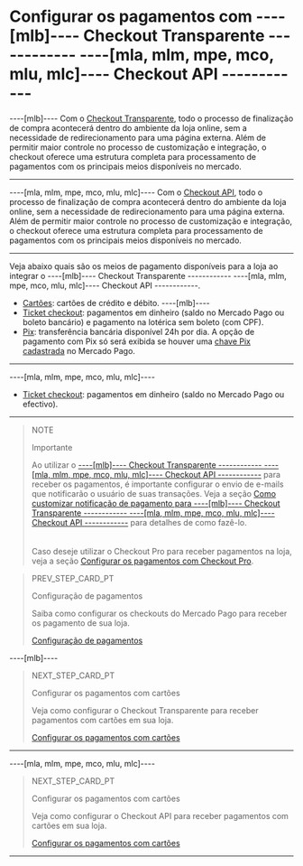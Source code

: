 # Configurar os pagamentos com ----[mlb]---- Checkout Transparente ------------ ----[mla, mlm, mpe, mco, mlu, mlc]---- Checkout API ------------

----[mlb]----
Com o [Checkout Transparente](/developers/pt/guides/checkout-api/introduction), todo o processo de finalização de compra acontecerá dentro do ambiente da loja online, sem a necessidade de redirecionamento para uma página externa. Além de permitir maior controle no processo de customização e integração, o checkout oferece uma estrutura completa para processamento de pagamentos com os principais meios disponíveis no mercado. 

------------

----[mla, mlm, mpe, mco, mlu, mlc]----
Com o [Checkout API](/developers/es/guides/checkout-api/introduction), todo o processo de finalização de compra acontecerá dentro do ambiente da loja online, sem a necessidade de redirecionamento para uma página externa. Além de permitir maior controle no processo de customização e integração, o checkout oferece uma estrutura completa para processamento de pagamentos com os principais meios disponíveis no mercado.

------------

Veja abaixo quais são os meios de pagamento disponíveis para a loja ao integrar o ----[mlb]---- Checkout Transparente ------------ ----[mla, mlm, mpe, mco, mlu, mlc]---- Checkout API ------------.

* [Cartões](/developers/pt/docs/prestashop/payment-configuration/checkout-api/cards): cartões de crédito e débito.
----[mlb]----
* [Ticket checkout](/developers/pt/docs/prestashop/payment-configuration/checkout-api/ticket-checkout): pagamentos em dinheiro (saldo no Mercado Pago ou boleto bancário) e pagamento na lotérica sem boleto (com CPF).
* [Pix](/developers/pt/docs/prestashop/payment-configuration/checkout-api/pix): transferência bancária disponível 24h por dia. A opção de pagamento com Pix só será exibida se houver uma [chave Pix cadastrada](/developers/pt/guides/checkout-api/receiving-payment-by-pix) no Mercado Pago. 
------------
----[mla, mlm, mpe, mco, mlu, mlc]---- 
* [Ticket checkout](/developers/pt/docs/prestashop/payment-configuration/checkout-api/ticket-checkout): pagamentos em dinheiro (saldo no Mercado Pago ou efectivo).
------------

> NOTE
>
> Importante
>
> Ao utilizar o [----[mlb]---- Checkout Transparente ------------ ----[mla, mlm, mpe, mco, mlu, mlc]---- Checkout API ------------](/developers/pt/guides/checkout-api/introduction) para receber os pagamentos, é importante configurar o envio de e-mails que notificarão o usuário de suas transações. Veja a seção [Como customizar notificação de pagamento para ----[mlb]---- Checkout Transparente ------------ ----[mla, mlm, mpe, mco, mlu, mlc]---- Checkout API ------------](/developers/pt/docs/prestashop/how-tos/checkout-api/email-customization) para detalhes de como fazê-lo. <br>
> </br> <br/>
> Caso deseje utilizar o Checkout Pro para receber pagamentos na loja, veja a seção [Configurar os pagamentos com Checkout Pro](/developers/pt/docs/prestashop/payment-configuration/checkout-pro).

> PREV_STEP_CARD_PT
>
> Configuração de pagamentos
>
> Saiba como configurar os checkouts do Mercado Pago para receber os pagamento de sua loja.
>
> [Configuração de pagamentos](/developers/pt/docs/prestashop/payment-configuration)

----[mlb]----
> NEXT_STEP_CARD_PT
>
> Configurar os pagamentos com cartões
>
> Veja como configurar o Checkout Transparente para receber pagamentos com cartões em sua loja.
>
> [Configurar os pagamentos com cartões](/developers/pt/docs/prestashop/payment-configuration/checkout-api/cards)
------------

----[mla, mlm, mpe, mco, mlu, mlc]----
> NEXT_STEP_CARD_PT
>
> Configurar os pagamentos com cartões
>
> Veja como configurar o Checkout API para receber pagamentos com cartões em sua loja.
>
> [Configurar os pagamentos com cartões](/developers/pt/docs/prestashop/payment-configuration/checkout-api/cards)
------------
